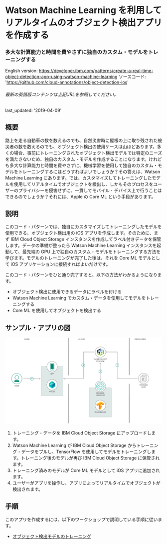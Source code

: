 # Watson Machine Learning を利用してリアルタイムのオブジェクト検出アプリを作成する

### 多大な計算能力と時間を費やさずに独自のカスタム・モデルをトレーニングする

English version: https://developer.ibm.com/patterns/create-a-real-time-object-detection-app-using-watson-machine-learning
  ソースコード: 'https://github.com/cloud-annotations/object-detection-ios'

###### 最新の英語版コンテンツは上記URLを参照してください。
last_updated: '2019-04-09'

 
## 概要

路上を走る自動車の数を数えるのでも、自然災害時に屋根の上に取り残された被災者の数を数えるのでも、オブジェクト検出の使用ケースは山ほどあります。多くの場合、事前にトレーニングされたオブジェクト検出モデルでは特定のニーズを満たさないため、独自のカスタム・モデルを作成することになります。けれども多大な計算能力と時間を費やさずに、機械学習を使用して独自のカスタム・モデルをトレーニングするにはどうすればよいでしょうか？その答えは、Watson Machine Learning にあります。では、カスタマイズしてトレーニングしたモデルを使用してリアルタイムでオブジェクトを検出し、しかもそのプロセスをユーザーのプライバシーを侵害せずに、一貫してモバイル・デバイス上で行うことはできるのでしょうか？それには、Apple の Core ML という手段があります。

## 説明

このコード・パターンでは、独自にカスタマイズしてトレーニングしたモデルを使用できる、オブジェクト検出用の iOS アプリを作成します。そのために、まず IBM Cloud Object Storage インスタンスを作成してラベル付きデータを保管します。データの準備が整ったら Watson Machine Learning インスタンスを起動して、最先端の GPU 上で独自のカスタム・モデルをトレーニングする方法を学びます。モデルのトレーニングが完了した後は、それを Core ML モデルとして iOS アプリケーションに接続すればよいだけです。

このコード・パターンをひと通り完了すると、以下の方法がわかるようになります。

* オブジェクト検出に使用できるデータにラベルを付ける
* Watson Machine Learning でカスタム・データを使用してモデルをトレーニングする
* Core ML を使用してオブジェクトを検出する

## サンプル・アプリの図

![Watson ML を使用して構築されたコンピューター・ビジョン・アプリを示す図](./images/flow-build-computer-vision-app-watson-ml.png)

1. トレーニング・データを IBM Cloud Object Storage にアップロードします。
1. Watson Machine Learning が IBM Cloud Object Storage からトレーニング・データをプルし、TensorFlow を使用してモデルをトレーニングします。トレーニング後のモデルが再び IBM Cloud Object Storage に保管されます。
1. トレーニング済みのモデルが Core ML モデルとして iOS アプリに追加されます。
1. ユーザーがアプリを操作し、アプリによってリアルタイムでオブジェクトが検出されます。

## 手順

このアプリを作成するには、以下のワークショップで説明している手順に従います。

* [オブジェクト検出モデルのトレーニング](https://cloud-annotations.github.io/training/object-detection/cli/)

